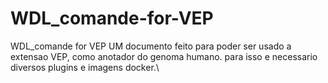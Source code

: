 # WDL_comande-for-VEP
WDL_comande for VEP
UM documento feito para poder ser usado a extensao VEP, como anotador do genoma humano.
para isso e necessario diversos plugins e imagens docker.\